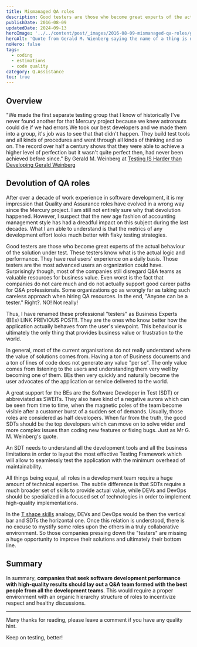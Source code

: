 ```yaml
---
title: Mismanaged QA roles
description: Good testers are those who become great experts of the actual behaviour of the solution under test.
publishDate: 2016-08-09
updatedDate: 2024-09-13
heroImage: '../../content/post/_images/2016-08-09-mismanaged-qa-roles/gmw-quote-the-name-of-things.jpg'
heroAlt: 'Quote from Gerald M. Wienberg saying the name of a thing is not the thing.'
noHero: false
tags:
  - coding
  - estimations
  - code quality
category: Q.Assistance
toc: true
---
```



## Overview

"We made the first separate testing group that I know of historically I've never found another for that Mercury project because we knew astronauts could die if we had errors.We took our best developers and we made them into a group, it's job was to see that that didn't happen. They build test tools and all kinds of procedures and went through all kinds of thinking and so on. The record over half a century shows that they were able to achieve a higher level of perfection but it wasn't quite perfect then, had never been achieved before since."  By Gerald M. Weinberg at [Testing IS Harder than Developing Gerald Weinberg](https://joecolantonio.com/testtalks/100-testing-harder-developing-gerald-weinberg/)

## Devolution of QA roles

After over a decade of work experience in software development, it is my impression that Quality and Assurance roles have evolved in a wrong way since the Mercury project. I am still not entirely sure why that devolution happened. However, I suspect that the new age fashion of accounting management style has had a dreadful impact on this subject during the last decades. What I am able to understand is that the metrics of any development effort looks much better with flaky testing strategies.

Good testers are those who become great experts of the actual behaviour of the solution under test. These testers know what is the actual logic and performance. They have real users' experience on a daily basis. Those testers are the most advanced users an organization could have. Surprisingly though, most of the companies still disregard Q&A teams as valuable resources for business value. Even worst is the fact that companies do not care much and do not actually support good career paths for Q&A professionals. Some organizations go as wrongly far as taking such careless approach when hiring QA resources. In the end, "Anyone can be a tester." Right?. NO! Not really!

Thus, I have renamed these professional "testers" as Business Experts (BEs) LINK PREVIOUS POST!!. They are the ones who know better how the application actually behaves from the user's viewpoint. This behaviour is ultimately the only thing that provides business value or frustration to the world.

In general, most of the current organisations do not really understand where the value of solutions comes from. Having a ton of Business documents and a ton of lines of code does not generate any value "per se". The only value comes from listening to the users and understanding them very well by becoming one of them. BEs then very quickly and naturally become the user advocates of the application or service delivered to the world.

A great support for the BEs are the Software Developer in Test (SDT) or abbreviated as SWEITs. They also have kind of a negative aurora which can be seen from time to time, when the magnetic poles of the team become visible after a customer burst of a sudden set of demands. Usually, those roles are considered as half developers. When far from the truth, the good SDTs should be the top developers which can move on to solve wider and more complex issues than coding new features or fixing bugs. Just as Mr G. M. Weinberg's quote.   

An SDT needs to understand all the development tools and all the business limitations in order to layout the most effective Testing Framework which will allow to seamlessly test the application with the minimum overhead of maintainability.

All things being equal, all roles in a development team require a huge amount of technical expertise. The subtle difference is that SDTs require a much broader set of skills to provide actual value, while DEVs and DevOps should be specialized in a focused set of technologies in order to implement high-quality implementations.

In the [T shape skills](https://en.wikipedia.org/wiki/T-shaped_skills) analogy, DEVs and DevOps would be then the vertical bar and SDTs the horizontal one. Once this relation is understood, there is no excuse to mystify some roles upon the others in a truly collaborative environment. So those companies pressing down the "testers" are missing a huge opportunity to improve their solutions and ultimately their bottom line.

## Summary

In summary, **companies that seek software development performance with high-quality results should lay out a Q&A team formed with the best people from all the development teams**. This would require a proper environment with an organic hierarchy structure of roles to incentivize respect and healthy discussions.

----
Many thanks for reading, please leave a comment if you have any quality hint.

Keep on testing, better!

